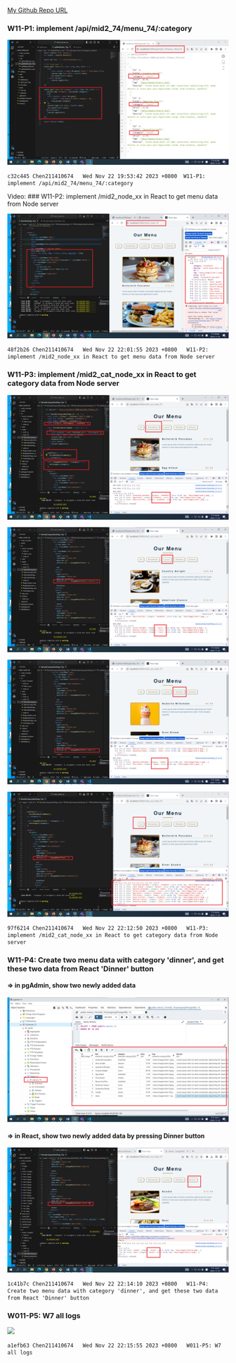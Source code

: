 [My Github Repo URL](https://github.com/CHEN211410674/1121-wp1-demo-211410674.git)

### W11-P1: implement /api/mid2_74/menu_74/:category

![](w11-p1.png)

```
c32c445 Chen211410674   Wed Nov 22 19:53:42 2023 +0800  W11-P1: implement /api/mid2_74/menu_74/:category
```

Video: ### W11-P2: implement /mid2_node_xx in React to get menu data from Node server

![](w11-p2.png)

```
48f2b26 Chen211410674   Wed Nov 22 22:01:55 2023 +0800   W11-P2: implement /mid2_node_xx in React to get menu data from Node server
```

### W11-P3: implement /mid2_cat_node_xx in React to get category data from Node server

![](w11-p3-1.png)

![](w11-p3-2.png)

![](w11-p3-3.png)

![](w11-p3-4.png)

```
97f6214 Chen211410674   Wed Nov 22 22:12:50 2023 +0800   W11-P3: implement /mid2_cat_node_xx in React to get category data from Node server
```

### W11-P4: Create two menu data with category 'dinner', and get these two data from React 'Dinner' button

#### => in pgAdmin, show two newly added data

![w11-p4-1.png](w11-p4-1.png)

#### => in React, show two newly added data by pressing Dinner button

![w11-p4-2.png](w11-p4-2.png)

```
1c41b7c Chen211410674   Wed Nov 22 22:14:10 2023 +0800   W11-P4: Create two menu data with category 'dinner', and get these two data from React 'Dinner' button

```

### W011-P5: W7 all logs

![](w07-p5.png)

```
a1efb63 Chen211410674   Wed Nov 22 22:15:55 2023 +0800   W011-P5: W7 all logs
```
